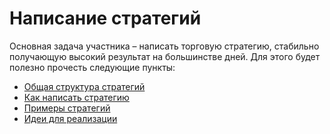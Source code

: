 # Написание стратегий

Основная задача участника – написать торговую стратегию, стабильно получающую высокий результат на большинстве дней. Для этого будет полезно прочесть следующие пункты:

  - [Общая структура стратегий](structure.md)
  - [Как написать стратегию](strategy_how_to.md)
  - [Примеры стратегий](examples.md)
  - [Идеи для реализации](ideas.md)
  